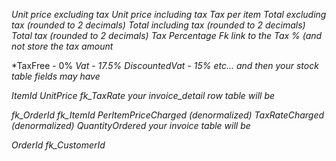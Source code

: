 *Unit price excluding tax*
*Unit price including tax*
*Tax per item*
*Total excluding tax (rounded to 2 decimals)*
*Total including tax (rounded to 2 decimals)*
*Total tax (rounded to 2 decimals)*
*Tax Percentage*
*Fk link to the Tax % (and not store the tax amount*

*TaxFree - 0%
*Vat - 17.5%*
*DiscountedVat - 15%*
*etc...*
*and then your stock table fields may have*

*ItemId*
*UnitPrice*
*fk_TaxRate*
*your invoice_detail row table will be*

*fk_OrderId*
*fk_ItemId*
*PerItemPriceCharged (denormalized)*
*TaxRateCharged (denormalized)*
*QuantityOrdered*
*your invoice table will be*

*OrderId*
*fk_CustomerId*
